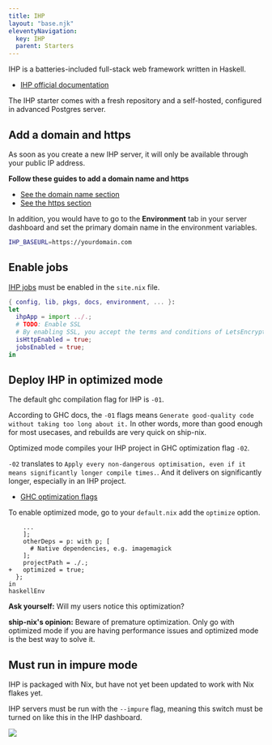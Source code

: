 ```yaml
---
title: IHP
layout: "base.njk"
eleventyNavigation:
  key: IHP
  parent: Starters
---
```


IHP is a batteries-included full-stack web framework written in Haskell.

- [IHP official documentation]()

The IHP starter comes with a fresh repository and a self-hosted, configured in advanced Postgres server.

## Add a domain and https

As soon as you create a new IHP server, it will only be available through your public IP address.

**Follow these guides to add a domain name and https**

- [See the domain name section](/servers/add-domain)
- [See the https section](/servers/https)

In addition, you would have to go to the **Environment** tab in your server dashboard and set the primary domain name in the environment variables.

```bash
IHP_BASEURL=https://yourdomain.com
```

## Enable jobs

[IHP jobs](https://ihp.digitallyinduced.com/Guide/jobs.html#jobs) must be enabled in the `site.nix` file.

```nix
{ config, lib, pkgs, docs, environment, ... }:
let
  ihpApp = import ../.;
  # TODO: Enable SSL
  # By enabling SSL, you accept the terms and conditions of LetsEncrypt
  isHttpEnabled = true;
  jobsEnabled = true;
in
```

## Deploy IHP in optimized mode

The default ghc compilation flag for IHP is `-01`.

According to GHC docs, the `-01` flags means `Generate good-quality code without taking too long about it.` In other words, more than good enough for most usecases, and rebuilds are very quick on ship-nix.

Optimized mode compiles your IHP project in GHC optimization flag `-02`.

`-02` translates to `Apply every non-dangerous optimisation, even if it means significantly longer compile times.`. And it delivers on significantly longer, especially in an IHP project.

- [GHC optimization flags](https://downloads.haskell.org/ghc/latest/docs/users_guide/using-optimisation.html#o-convenient-packages-of-optimisation-flags)

To enable optimized mode, go to your `default.nix` add the `optimize` option.

```diff-nix
    ...
    ];
    otherDeps = p: with p; [
      # Native dependencies, e.g. imagemagick
    ];
    projectPath = ./.;
+   optimized = true;
  };
in
haskellEnv
```

<div class="not-prose bg-blue-100 rounded-lg py-5 px-6 mb-4 text-base text-blue-700 mb-3" role="alert">
  <p><strong>Ask yourself:</strong> Will my users notice this optimization?</p>
  <p class="pt-4"><strong>ship-nix's opinion:</strong> Beware of premature optimization. Only go with optimized mode if you are having performance issues and optimized mode is the best way to solve it.</p>
</div>

## Must run in impure mode

IHP is packaged with Nix, but have not yet been updated to work with Nix flakes yet.

IHP servers must be run with the `--impure` flag, meaning this switch must be turned on like this in the IHP dashboard.

<img class="border" src="/images/impure-switch.jpg" />
